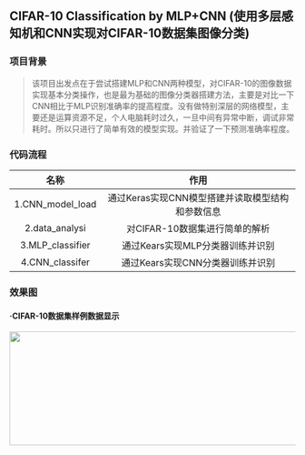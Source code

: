 ## CIFAR-10 Classification by MLP+CNN (使用多层感知机和CNN实现对CIFAR-10数据集图像分类)

### 项目背景
>  该项目出发点在于尝试搭建MLP和CNN两种模型，对CIFAR-10的图像数据实现基本分类操作，也是最为基础的图像分类器搭建方法，主要是对比一下CNN相比于MLP识别准确率的提高程度。没有做特别深层的网络模型，主要还是运算资源不足，个人电脑耗时过久，一旦中间有异常中断，调试非常耗时。所以只进行了简单有效的模型实现。并验证了一下预测准确率程度。
  
### 代码流程
|名称|作用|
|:-------------:|:-------------:|
|1.CNN_model_load|通过Keras实现CNN模型搭建并读取模型结构和参数信息|
|2.data_analysi|对CIFAR-10数据集进行简单的解析|
|3.MLP_classifier|通过Kears实现MLP分类器训练并识别|
|4.CNN_classifer|通过Kears实现CNN分类器训练并识别|

### 效果图
#### ·CIFAR-10数据集样例数据显示
<img width="800" height="200" src="./images/slide_window.png"/>
